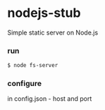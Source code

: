 # nodejs-stub
Simple static server on Node.js

### run 
```bash
$ node fs-server
```

### configure
in config.json - host and port